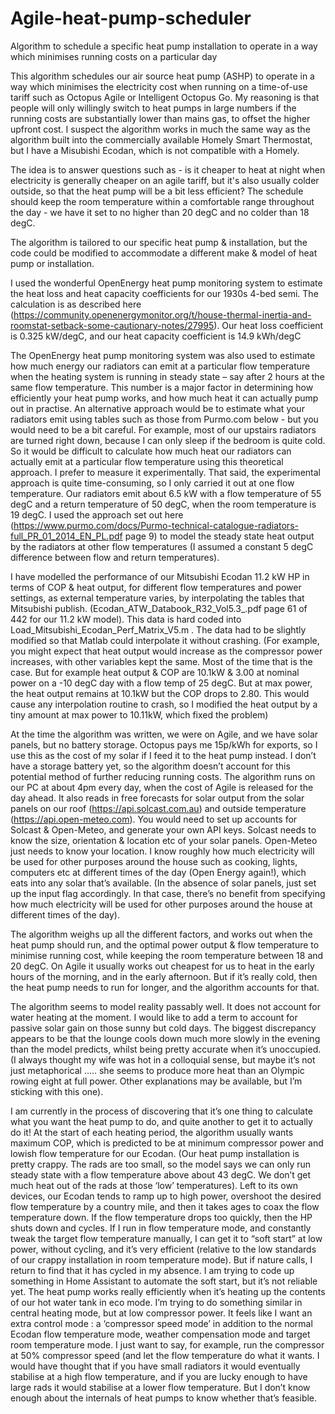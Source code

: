 # Agile-heat-pump-scheduler
Algorithm to schedule a specific heat pump installation to operate in a way which minimises running costs on a particular day

This algorithm schedules our air source heat pump (ASHP) to operate in a way which minimises the electricity cost when running on a time-of-use tariff such as Octopus Agile or Intelligent Octopus Go. My reasoning is that people will only willingly switch to heat pumps in large numbers if the running costs are substantially lower than mains gas, to offset the higher upfront cost. I suspect the algorithm works in much the same way as the algorithm built into the commercially available Homely Smart Thermostat, but I have a Misubishi Ecodan, which is not compatible with a Homely.

The idea is to answer questions such as - is it cheaper to heat at night when electricity is generally cheaper on an agile tariff, but it's also usually colder outside, so that the heat pump will be a bit less efficient? The schedule should keep the room temperature within a comfortable range throughout the day - we have it set to no higher than 20 degC and no colder than 18 degC.

The algorithm is tailored to our specific heat pump & installation, but the code could be modified to accommodate a different make & model of heat pump or installation. 

I used the wonderful OpenEnergy heat pump monitoring system to estimate the heat loss and heat capacity coefficients for our 1930s 4-bed semi. The calculation is as described here (https://community.openenergymonitor.org/t/house-thermal-inertia-and-roomstat-setback-some-cautionary-notes/27995). Our heat loss coefficient is 0.325 kW/degC, and our heat capacity coefficient is 14.9 kWh/degC

The OpenEnergy heat pump monitoring system was also used to estimate how much energy our radiators can emit at a particular flow temperature when the heating system is running in steady state – say after 2 hours at the same flow temperature. This number is a major factor in determining how efficiently your heat pump works, and how much heat it can actually pump out in practise. An alternative approach would be to estimate what your radiators emit using tables such as those from Purmo.com below - but you would need to be a bit careful. For example, most of our upstairs radiators are turned right down, because I can only sleep if the bedroom is quite cold. So it would be difficult to calculate how much heat our radiators can actually emit at a particular flow temperature using this theoretical approach. I prefer to measure it experimentally. That said, the experimental approach is quite time-consuming, so I only carried it out at one flow temperature. Our radiators emit about 6.5 kW with a flow temperature of 55 degC and a return temperature of 50 degC, when the room temperature is 19 degC. I used the approach set out here (https://www.purmo.com/docs/Purmo-technical-catalogue-radiators-full_PR_01_2014_EN_PL.pdf page 9) to model the steady state heat output by the radiators at other flow temperatures (I assumed a constant 5 degC difference between flow and return temperatures).

I have modelled the performance of our Mitsubishi Ecodan 11.2 kW HP in terms of COP & heat output, for different flow temperatures and power settings, as external temperature varies, by interpolating the tables that Mitsubishi publish. (Ecodan_ATW_Databook_R32_Vol5.3_.pdf page 61 of 442 for our 11.2 kW model). This data is hard coded into Load_Mitsubishi_Ecodan_Perf_Matrix_V5.m . The data had to be slightly modified so that Matlab could interpolate it without crashing. (For example, you might expect that heat output would increase as the compressor power increases, with other variables kept the same. Most of the time that is the case. But for example heat output & COP are 10.1kW & 3.00 at nominal power on a -10 degC day with a flow temp of 25 degC. But at max power, the heat output remains at 10.1kW but the COP drops to 2.80. This would cause any interpolation routine to crash, so I modified the heat output by a tiny amount at max power to 10.11kW, which fixed the problem)

At the time the algorithm was written, we were on Agile, and we have solar panels, but no battery storage. Octopus pays me 15p/kWh for exports, so I use this as the cost of my solar if I feed it to the heat pump instead. I don’t have a storage battery yet, so the algorithm doesn’t account for this potential method of further reducing running costs. The algorithm runs on our PC at about 4pm every day, when the cost of Agile is released for the day ahead. It also reads in free forecasts for solar output from the solar panels on our roof (https://api.solcast.com.au) and outside temperature (https://api.open-meteo.com). You would need to set up accounts for Solcast & Open-Meteo, and generate your own API keys. Solcast needs to know the size, orientation & location etc of your solar panels. Open-Meteo just needs to know your location. I know roughly how much electricity will be used for other purposes around the house such as cooking, lights, computers etc at different times of the day (Open Energy again!), which eats into any solar that’s available. (In the absence of solar panels, just set up the input flag accordingly. In that case, there’s no benefit from specifying how much electricity will be used for other purposes around the house at different times of the day).

The algorithm weighs up all the different factors, and works out when the heat pump should run, and the optimal power output & flow temperature to minimise running cost, while keeping the room temperature between 18 and 20 degC. On Agile it usually works out cheapest for us to heat in the early hours of the morning, and in the early afternoon. But if it’s really cold, then the heat pump needs to run for longer, and the algorithm accounts for that.

The algorithm seems to model reality passably well. It does not account for water heating at the moment. I would like to add a term to account for passive solar gain on those sunny but cold days. The biggest discrepancy appears to be that the lounge cools down much more slowly in the evening than the model predicts, whilst being pretty accurate when it’s unoccupied. (I always thought my wife was hot in a colloquial sense, but maybe it’s not just metaphorical ….. she seems to produce more heat than an Olympic rowing eight at full power. Other explanations may be available, but I’m sticking with this one).

I am currently in the process of discovering that it’s one thing to calculate what you want the heat pump to do, and quite another to get it to actually do it! At the start of each heating period, the algorithm usually wants maximum COP, which is predicted to be at minimum compressor power and lowish flow temperature for our Ecodan. (Our heat pump installation is pretty crappy. The rads are too small, so the model says we can only run steady state with a flow temperature above about 43 degC. We don’t get much heat out of the rads at those ‘low’ temperatures). Left to its own devices, our Ecodan tends to ramp up to high power, overshoot the desired flow temperature by a country mile, and then it takes ages to coax the flow temperature down. If the flow temperature drops too quickly, then the HP shuts down and cycles. If I run in flow temperature mode, and constantly tweak the target flow temperature manually, I can get it to “soft start” at low power, without cycling, and it’s very efficient (relative to the low standards of our crappy installation in room temperature mode). But if nature calls, I return to find that it has cycled in my absence. I am trying to code up something in Home Assistant to automate the soft start, but it’s not reliable yet. The heat pump works really efficiently when it’s heating up the contents of our hot water tank in eco mode. I’m trying to do something similar in central heating mode, but at low compressor power. It feels like I want an extra control mode : a ‘compressor speed mode’ in addition to the normal Ecodan flow temperature mode, weather compensation mode and target room temperature mode. I just want to say, for example, run the compressor at 50% compressor speed (and let the flow temperature do what it wants. I would have thought that if you have small radiators it would eventually stabilise at a high flow temperature, and if you are lucky enough to have large rads it would stabilise at a lower flow temperature. But I don’t know enough about the internals of heat pumps to know whether that’s feasible.
